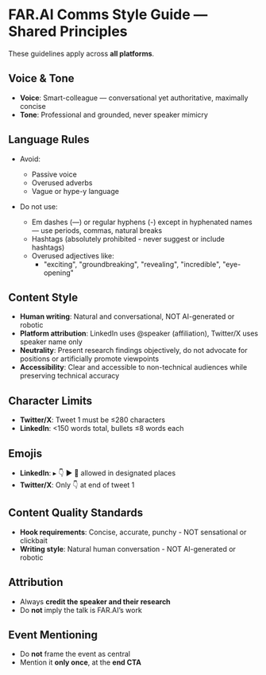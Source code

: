 # FAR.AI Comms Style Guide — Shared Principles

These guidelines apply across **all platforms**.

## Voice & Tone
- **Voice**: Smart-colleague — conversational yet authoritative, maximally concise
- **Tone**: Professional and grounded, never speaker mimicry

## Language Rules
- Avoid:
  - Passive voice
  - Overused adverbs
  - Vague or hype-y language

- Do not use:
  - Em dashes (—) or regular hyphens (-) except in hyphenated names — use periods, commas, natural breaks
  - Hashtags (absolutely prohibited - never suggest or include hashtags)
  - Overused adjectives like:
    - "exciting", "groundbreaking", "revealing", "incredible", "eye-opening"

## Content Style
- **Human writing**: Natural and conversational, NOT AI-generated or robotic
- **Platform attribution**: LinkedIn uses @speaker (affiliation), Twitter/X uses speaker name only
- **Neutrality**: Present research findings objectively, do not advocate for positions or artificially promote viewpoints
- **Accessibility**: Clear and accessible to non-technical audiences while preserving technical accuracy

## Character Limits
- **Twitter/X**: Tweet 1 must be ≤280 characters
- **LinkedIn**: <150 words total, bullets ≤8 words each

## Emojis
- **LinkedIn**: ▸ 👇 ▶️ 📄 allowed in designated places
- **Twitter/X**: Only 👇 at end of tweet 1

## Content Quality Standards
- **Hook requirements**: Concise, accurate, punchy - NOT sensational or clickbait
- **Writing style**: Natural human conversation - NOT AI-generated or robotic

## Attribution
- Always **credit the speaker and their research**
- Do **not** imply the talk is FAR.AI’s work

## Event Mentioning
- Do **not** frame the event as central
- Mention it **only once**, at the **end CTA**

